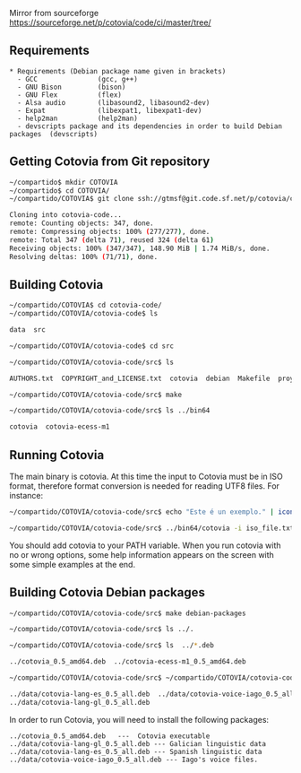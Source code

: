 Mirror from sourceforge https://sourceforge.net/p/cotovia/code/ci/master/tree/

## Requirements
```
* Requirements (Debian package name given in brackets)
  - GCC               (gcc, g++)
  - GNU Bison         (bison)
  - GNU Flex          (flex)
  - Alsa audio        (libasound2, libasound2-dev)
  - Expat             (libexpat1, libexpat1-dev)
  - help2man          (help2man)
  - devscripts package and its dependencies in order to build Debian packages  (devscripts)
```


## Getting Cotovia from Git repository

```bash
~/compartido$ mkdir COTOVIA
~/compartido$ cd COTOVIA/
~/compartido/COTOVIA$ git clone ssh://gtmsf@git.code.sf.net/p/cotovia/code cotovia-code

Cloning into cotovia-code...
remote: Counting objects: 347, done.
remote: Compressing objects: 100% (277/277), done.
remote: Total 347 (delta 71), reused 324 (delta 61)
Receiving objects: 100% (347/347), 148.90 MiB | 1.74 MiB/s, done.
Resolving deltas: 100% (71/71), done.
```

## Building Cotovia

```bash
~/compartido/COTOVIA$ cd cotovia-code/
~/compartido/COTOVIA/cotovia-code$ ls

data  src

~/compartido/COTOVIA/cotovia-code$ cd src

~/compartido/COTOVIA/cotovia-code/src$ ls

AUTHORS.txt  COPYRIGHT_and_LICENSE.txt  cotovia  debian  Makefile  proyectos  README

~/compartido/COTOVIA/cotovia-code/src$ make

~/compartido/COTOVIA/cotovia-code/src$ ls ../bin64

cotovia  cotovia-ecess-m1
```


## Running Cotovia



The main binary is cotovia. At this time the input to Cotovia must be in ISO format, therefore format conversion is needed for reading UTF8 files. For instance:

```bash
~/compartido/COTOVIA/cotovia-code/src$ echo "Este é un exemplo." | iconv -c -f UTF-8 -t ISO-8859-1 | ../bin64/cotovia -s -V iago -l gl

~/compartido/COTOVIA/cotovia-code/src$ ../bin64/cotovia -i iso_file.txt -s -V iago -l gl
```

You should add cotovia to your PATH variable. 
When you run cotovia with no or wrong options, some help information appears on the screen with some simple examples at the end. 


## Building Cotovia Debian packages

```bash
~/compartido/COTOVIA/cotovia-code/src$ make debian-packages

~/compartido/COTOVIA/cotovia-code/src$ ls ../.

~/compartido/COTOVIA/cotovia-code/src$ ls  ../*.deb

../cotovia_0.5_amd64.deb  ../cotovia-ecess-m1_0.5_amd64.deb

~/compartido/COTOVIA/cotovia-code/src$ ~/compartido/COTOVIA/cotovia-code/src$ ls ../data/*.deb

../data/cotovia-lang-es_0.5_all.deb  ../data/cotovia-voice-iago_0.5_all.deb
../data/cotovia-lang-gl_0.5_all.deb
```

In order to run Cotovia, you will need to install the following packages:

```
../cotovia_0.5_amd64.deb   ---  Cotovia executable
../data/cotovia-lang-gl_0.5_all.deb --- Galician linguistic data
../data/cotovia-lang-es_0.5_all.deb --- Spanish linguistic data
../data/cotovia-voice-iago_0.5_all.deb --- Iago's voice files.
```



